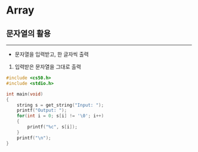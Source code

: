# Array

## **문자열의 활용**

---
- 문자열을 입력받고, 한 글자씩 출력
1. 입력받은 문자열을 그대로 출력
```c
#include <cs50.h>
#include <stdio.h>

int main(void)
{
    string s = get_string("Input: ");
    printf("Output: ");
    for(int i = 0; s[i] != '\0'; i++)
    {
        printf("%c", s[i]);
    }
    printf("\n");
}
```